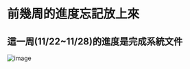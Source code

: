 #     前幾周的進度忘記放上來
##   這一周(11/22~11/28)的進度是完成系統文件
![image](https://github.com/JIA-JA/111502-case/blob/main/github-images/%E8%9E%A2%E5%B9%95%E6%93%B7%E5%8F%96%E7%95%AB%E9%9D%A2%202021-11-24%20220020.jpg)
